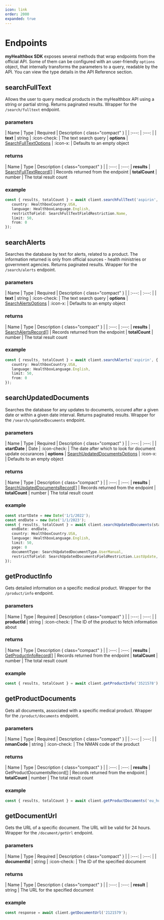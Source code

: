 ```yaml
---
icon: link
order: 2000
expanded: true
---
```


# Endpoints

**myHealthbox SDK** exposes several methods that wrap endpoints from the official API. Some of them can be configured with an user-friendly `options` object, that internally transforms the parameters to a query, readable by the API. You can view the type details in the API Reference section. 

## searchFullText

Allows the user to query medical products in the myHealthbox API using a string or partial string. Returns paginated results. Wrapper for the `/search/fulltext` endpoint.

### parameters
| Name | Type | Required | Description { class="compact" }
| | :---: | :---: |
| **text** | string | :icon-check: | The text search query
| **options** | [SearchFullTextOptions](../sdk-reference/search-full-text-types/#searchfulltextoptions) | :icon-x: | Defaults to an empty object

### returns
| Name | Type | Description { class="compact" }
| | :---: | :---: 
| **results** | [SearchFullTextRecord[]](../sdk-reference/search-full-text-types/#searchfulltextrecord) | Records returned from the endpoint
| **totalCount** | number | The total result count

### example
```ts
const { results, totalCount } = await client.searchFullText('aspirin', {
   country: HealthboxCountry.USA,
   language: HealthboxLanguage.English,
   restrictToField: SearchFullTextFieldRestriction.Name,
   limit: 50,
   from: 0
});
```

## searchAlerts

Searches the database by text for alerts, related to a product. The information returned is only from official sources - health ministries or government agencies. Returns paginated results. Wrapper for the `/search/alerts` endpoint.

### parameters
| Name | Type | Required | Description { class="compact" }
| | :---: | :---: |
| **text** | string | :icon-check: | The text search query
| **options** | [SearchAlertsOptions](../sdk-reference/search-alerts-types/#searchalertsoptions) | :icon-x: | Defaults to an empty object

### returns
| Name | Type | Description { class="compact" }
| | :---: | :---: 
| **results** | [SearchAlertsRecord[]](../sdk-reference/search-alerts-types/#searchalertsrecord) | Records returned from the endpoint
| **totalCount** | number | The total result count

### example
```ts
const { results, totalCount } = await client.searchAlerts('aspirin', {
   country: HealthboxCountry.USA,
   language: HealthboxLanguage.English,
   limit: 50,
   from: 0
});
```

## searchUpdatedDocuments

Searches the database for any updates to documents, occured after a given date or within a given date interval. Returns paginated results. Wrapper for the `/search/updatedDocuments` endpoint.

### parameters
| Name | Type | Required | Description { class="compact" }
| | :---: | :---: |
| **startDate** | Date | :icon-check: | The date after which to look for document update occurances
| **options** | [SearchUpdatedDocumentsOptions](../sdk-reference/search-updated-documents-types/#searchupdateddocumentsoptions) | :icon-x: | Defaults to an empty object

### returns
| Name | Type | Description { class="compact" }
| | :---: | :---: 
| **results** | [SearchUpdatedDocumentsRecord[]](../sdk-reference/search-updated-documents-types/#searchupdateddocumentsrecord) | Records returned from the endpoint
| **totalCount** | number | The total result count

### example
```ts
const startDate = new Date('1/1/2022');
const endDate = new Date('1/1/2023');
const { results, totalCount } = await client.searchUpdatedDocuments(startDate, {
   endDate: endDate,
   country: HealthboxCountry.USA,
   language: HealthboxLanguage.English,
   limit: 50,
   page: 0
   documentType: SearchUpdatedDocumentType.UserManual,
   restrictToField: SearchUpdatedDocumentsFieldRestriction.LastUpdate,
});
```

## getProductInfo

Gets detailed information on a specific medical product. Wrapper for the `/product/info` endpoint.

### parameters
| Name | Type | Required | Description { class="compact" }
| | :---: | :---: |
| **productId** | string | :icon-check: | The ID of the product to fetch information about

### returns
| Name | Type | Description { class="compact" }
| | :---: | :---: 
| **results** | [GetProductInfoRecord[]](../sdk-reference/get-product-info-types/#getproductinforecord) | Records returned from the endpoint
| **totalCount** | number | The total result count

### example
```ts
const { results, totalCount } = await client.getProductInfo('3521578');
```

## getProductDocuments

Gets all documents, associated with a specific medical product. Wrapper for the `/product/documents` endpoint.

### parameters
| Name | Type | Required | Description { class="compact" }
| | :---: | :---: |
| **nmanCode** | string | :icon-check: | The NMAN code of the product

### returns
| Name | Type | Description { class="compact" }
| | :---: | :---: 
| **results** | GetProductDocumentsRecord[] | Records returned from the endpoint
| **totalCount** | number | The total result count

### example
```ts
const { results, totalCount } = await client.getProductDocuments('eu_hum_EMEA_H_C_000471');
```

## getDocumentUrl

Gets the URL of a specific document. The URL will be valid for 24 hours. Wrapper for the `/document/getUrl` endpoint.

### parameters
| Name | Type | Required | Description { class="compact" }
| | :---: | :---: |
| **documentId** | string | :icon-check: | The ID of the specified document

### returns
| Name | Type | Description { class="compact" }
| | :---: | :---: 
| **result** | string | The URL for the specified document

### example
```ts
const response = await client.getDocumentUrl('2121579');
```